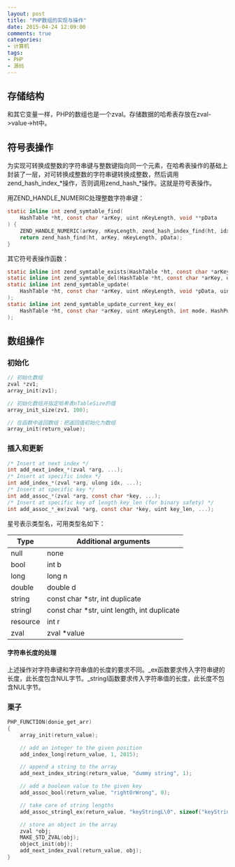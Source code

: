 ```yaml
---
layout: post
title: "PHP数组的实现与操作"
date: 2015-04-24 12:09:00
comments: true
categories:
- 计算机
tags:
- PHP
- 源码
---
```


## 存储结构

和其它变量一样，PHP的数组也是一个zval。存储数据的哈希表存放在zval->value->ht中。

## 符号表操作

为实现可转换成整数的字符串键与整数键指向同一个元素，在哈希表操作的基础上封装了一层，对可转换成整数的字符串键转换成整数，然后调用zend_hash_index\_\*操作，否则调用zend_hash\_\*操作。这就是符号表操作。

用ZEND_HANDLE_NUMERIC处理整数字符串键：

```c
static inline int zend_symtable_find(
    HashTable *ht, const char *arKey, uint nKeyLength, void **pData
) {
    ZEND_HANDLE_NUMERIC(arKey, nKeyLength, zend_hash_index_find(ht, idx, pData));
    return zend_hash_find(ht, arKey, nKeyLength, pData);
}
```

其它符号表操作函数：

```c
static inline int zend_symtable_exists(HashTable *ht, const char *arKey, uint nKeyLength);
static inline int zend_symtable_del(HashTable *ht, const char *arKey, uint nKeyLength);
static inline int zend_symtable_update(
    HashTable *ht, const char *arKey, uint nKeyLength, void *pData, uint nDataSize, void **pDest
);
static inline int zend_symtable_update_current_key_ex(
    HashTable *ht, const char *arKey, uint nKeyLength, int mode, HashPosition *pos
);
```

## 数组操作

### 初始化

```c
// 初始化数组
zval *zv1;
array_init(zv1);

// 初始化数组并指定哈希表nTableSize的值
array_init_size(zv1, 100);

// 在函数中返回数组：把返回值初始化为数组
array_init(return_value);
```

### 插入和更新

```c
/* Insert at next index */
int add_next_index_*(zval *arg, ...);
/* Insert at specific index */
int add_index_*(zval *arg, ulong idx, ...);
/* Insert at specific key */
int add_assoc_*(zval *arg, const char *key, ...);
/* Insert at specific key of length key_len (for binary safety) */
int add_assoc_*_ex(zval *arg, const char *key, uint key_len, ...);
```

星号表示类型名，可用类型名如下：

|Type	|Additional arguments|
| ----------- | ------------ |
|null	|none|
|bool	|int b|
|long	|long n|
|double	|double d|
|string	|const char *str, int duplicate|
|stringl	|const char *str, uint length, int duplicate|
|resource	|int r|
|zval	|zval *value|

#### 字符串长度的处理

上述操作对字符串键和字符串值的长度的要求不同。\_ex函数要求传入字符串键的长度，此长度包含NUL字节。\_stringl函数要求传入字符串值的长度，此长度不包含NUL字节。

### 栗子

```c
PHP_FUNCTION(donie_get_arr)
{
	array_init(return_value);

	// add an integer to the given position
	add_index_long(return_value, 1, 2015);

	// append a string to the array
	add_next_index_string(return_value, "dummy string", 1);

	// add a boolean value to the given key
	add_assoc_bool(return_value, "rightOrWrong", 0);

	// take care of string lengths
	add_assoc_stringl_ex(return_value, "keyStringL\0", sizeof("keyStringL\0")-1, "valueEx\0", sizeof("valueEx\0"), 1);

	// store an object in the array
	zval *obj;
	MAKE_STD_ZVAL(obj);
	object_init(obj);
	add_next_index_zval(return_value, obj);
}
```
